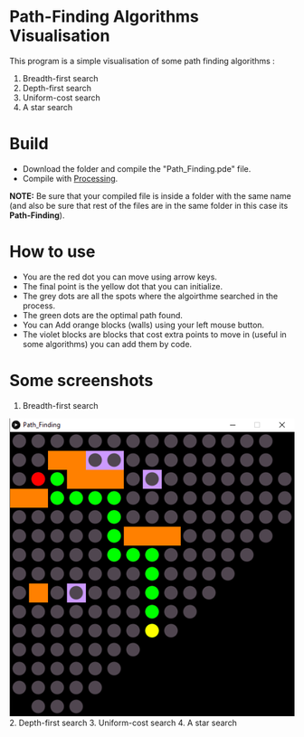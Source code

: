 # Path-Finding Algorithms Visualisation
This program is a simple visualisation of some path finding algorithms :
1. Breadth-first search
2. Depth-first search
3. Uniform-cost search
4. A star search

# Build
- Download the folder and compile the "Path_Finding.pde" file.
- Compile with [Processing](https://processing.org).

**NOTE:** Be sure that your compiled file is inside a folder with the same name (and also be sure that rest of the files are in the same folder in this case its **Path-Finding**).

# How to use

- You are the red dot you can move using arrow keys.
- The final point is the yellow dot that you can initialize.
- The grey dots are all the spots where the algoirthme searched in the process.
- The green dots are the optimal path found.
- You can Add orange blocks (walls) using your left mouse button.
- The violet blocks are blocks that cost extra points to move in (useful in some algorithms) you can add them by code.


# Some screenshots

1. Breadth-first search
<img src = "Screenshots\Screenshot_1.png" tilte = Breadth-first search >
2. Depth-first search
3. Uniform-cost search
4. A star search
